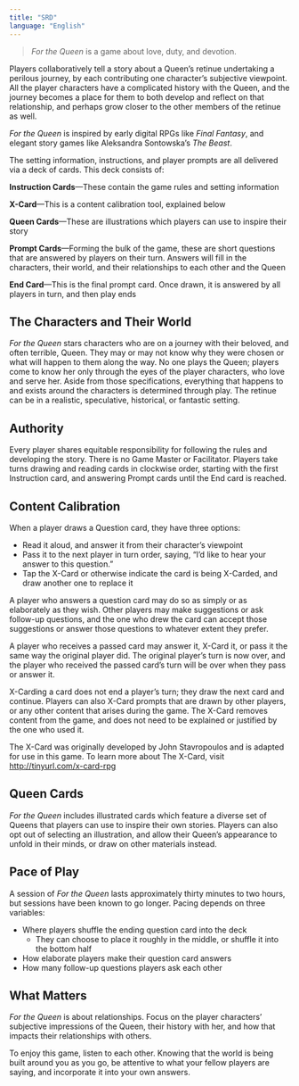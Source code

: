```yaml
---
title: "SRD"
language: "English"
---
```


> _For the Queen_ is a game about love, duty, and devotion.

Players collaboratively tell a story about a Queen’s retinue undertaking a perilous journey, by each contributing one character’s subjective viewpoint. All the player characters have a complicated history with the Queen, and the journey becomes a place for them to both develop and reflect on that relationship, and perhaps grow closer to the other members of the retinue as well.

_For the Queen_ is inspired by early digital RPGs like _Final Fantasy_, and elegant story games like Aleksandra Sontowska’s _The Beast_.

The setting information, instructions, and player prompts are all delivered via a deck of cards. This deck consists of:

**Instruction Cards**—These contain the game rules and setting information

**X-Card**—This is a content calibration tool, explained below

**Queen Cards**—These are illustrations which players can use to inspire their story

**Prompt Cards**—Forming the bulk of the game, these are short questions that are answered by players on their turn. Answers will fill in the characters, their world, and their relationships to each other and the Queen

**End Card**—This is the final prompt card. Once drawn, it is answered by all players in turn, and then play ends

## The Characters and Their World

_For the Queen_ stars characters who are on a journey with their beloved, and often terrible, Queen. They may or may not know why they were chosen or what will happen to them along the way. No one plays the Queen; players come to know her only through the eyes of the player characters, who love and serve her. Aside from those specifications, everything that happens to and exists around the characters is determined through play. The retinue can be in a realistic, speculative, historical, or fantastic setting.

## Authority

Every player shares equitable responsibility for following the rules and developing the story. There is no Game Master or Facilitator. Players take turns drawing and reading cards in clockwise order, starting with the first Instruction card, and answering Prompt cards until the End card is reached.

## Content Calibration

When a player draws a Question card, they have three options:

- Read it aloud, and answer it from their character’s viewpoint
- Pass it to the next player in turn order, saying, “I’d like to hear your answer to this question.”
- Tap the X-Card or otherwise indicate the card is being X-Carded, and draw another one to replace it

A player who answers a question card may do so as simply or as elaborately as they wish. Other players may make suggestions or ask follow-up questions, and the one who drew the card can accept those suggestions or answer those questions to whatever extent they prefer.

A player who receives a passed card may answer it, X-Card it, or pass it the same way the original player did. The original player’s turn is now over, and the player who received the passed card’s turn will be over when they pass or answer it.

X-Carding a card does not end a player’s turn; they draw the next card and continue. Players can also X-Card prompts that are drawn by other players, or any other content that arises during the game. The X-Card removes content from the game, and does not need to be explained or justified by the one who used it.

The X-Card was originally developed by John Stavropoulos and is adapted for use in this game. To learn more about The X-Card, visit http://tinyurl.com/x-card-rpg

## Queen Cards

_For the Queen_ includes illustrated cards which feature a diverse set of Queens that players can use to inspire their own stories. Players can also opt out of selecting an illustration, and allow their Queen’s appearance to unfold in their minds, or draw on other materials instead.

## Pace of Play

A session of _For the Queen_ lasts approximately thirty minutes to two hours, but sessions have been known to go longer. Pacing depends on three variables:

- Where players shuffle the ending question card into the deck
  - They can choose to place it roughly in the middle, or shuffle it into the bottom half
- How elaborate players make their question card answers
- How many follow-up questions players ask each other

## What Matters

_For the Queen_ is about relationships. Focus on the player characters’ subjective impressions of the Queen, their history with her, and how that impacts their relationships with others.

To enjoy this game, listen to each other. Knowing that the world is being built around you as you go, be attentive to what your fellow players are saying, and incorporate it into your own answers.

